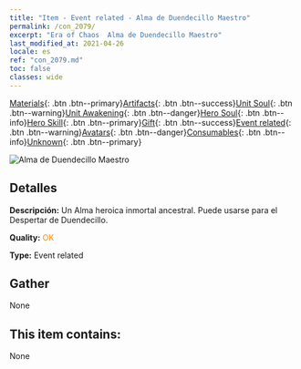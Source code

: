 ```yaml
---
title: "Item - Event related - Alma de Duendecillo Maestro"
permalink: /con_2079/
excerpt: "Era of Chaos  Alma de Duendecillo Maestro"
last_modified_at: 2021-04-26
locale: es
ref: "con_2079.md"
toc: false
classes: wide
---
```

 [Materials](/ItemsES/){: .btn .btn--primary}[Artifacts](/ItemsES/Artifacts/){: .btn .btn--success}[Unit Soul](/ItemsES/UnitSoul/){: .btn .btn--warning}[Unit Awakening](/ItemsES/UnitAwakening/){: .btn .btn--danger}[Hero Soul](/ItemsES/HeroSoul/){: .btn .btn--info}[Hero Skill](/ItemsES/HeroSkill/){: .btn .btn--primary}[Gift](/ItemsES/Gift/){: .btn .btn--success}[Event related](/ItemsES/Events/){: .btn .btn--warning}[Avatars](/ItemsES/Avatars/){: .btn .btn--danger}[Consumables](/ItemsES/Consumables/){: .btn .btn--info}[Unknown](/ItemsES/Unknown/){: .btn .btn--primary}

 ![Alma de Duendecillo Maestro](/images/t/juexing_909.jpg)

## Detalles
 **Descripción:** Un Alma heroica inmortal ancestral. Puede usarse para el Despertar de Duendecillo.

 **Quality:** <span style="color: #FF8C00">OK</span>

 **Type:** Event related

## Gather

  None

## This item contains:

  None

